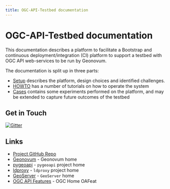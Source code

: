 ```yaml
---
title: OGC-API-Testbed documentation
---
```


# OGC-API-Testbed documentation

This documentation describes a platform to facilitate a Bootstrap and 
continuous deployment/integration (CI) platform to support a 
testbed with OGC API web-services to be run by Geonovum. 

The documentation is split up in three parts:

* [Setup](setup/index.md) describes the platform, design choices and identified challenges.
* [HOWTO](howto/index.md) has a number of tutorials on how to operate the system
* [Cases](cases/index.md) contains some experiments performed on the platform, and may be extended to capture future outcomes of the testbed

## Get in Touch

[![Gitter](https://img.shields.io/gitter/room/Geonovum/ogc-api-testbed.svg?style=flat-square)](https://gitter.im/Geonovum/ogc-api-testbed)


## Links

* [Project GitHub Repo](https://github.com/Geonovum/ogc-api-testbed)
* [Geonovum](https://geonovum.nl) - Geonovum home
* [pygeoapi](https://pygeoapi.io) - `pygeoapi` project home
* [ldproxy](https://github.com/interactive-instruments/ldproxy) - `ldproxy` project home
* [GeoServer](https://geoserver.org) - `GeoServer` home
* [OGC API Features](https://ogcapi.ogc.org/features/) - OGC Home OAFeat
